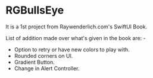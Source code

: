 #  RGBullsEye

It is a 1st project from Raywenderlich.com's SwiftUI Book.

List of addition made over what's given in the book are: - 

- Option to retry or have new colors to play with.
- Rounded corners on UI.
- Gradient Button.
- Change in Alert Controller.
